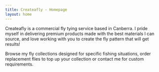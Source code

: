 ```yaml
---
title: Createafly - Homepage 
layout: home
---
```


Createafly is a commercial fly tying service based in Canberra. I pride myself in delivering premium products made with the best materials I can source, and love working with you to create the fly pattern that will get results!

Browse my fly collections designed for specific fishing situations, order replacement flies to top up your collection or contact me for custom requirements.
